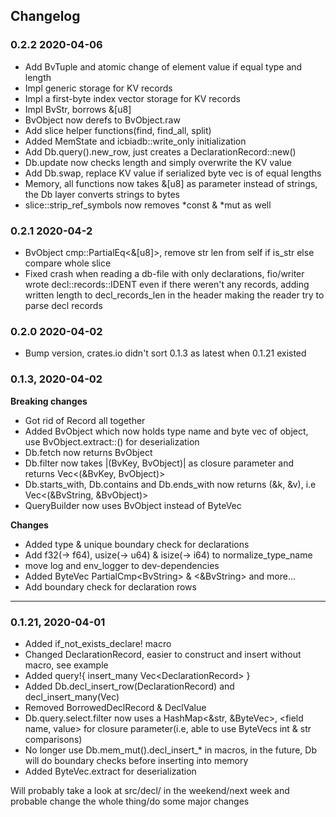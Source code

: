 ## Changelog


### 0.2.2 2020-04-06


* Add BvTuple and atomic change of element value if equal type and length 
* Impl generic storage for KV records 
* Impl a first-byte index vector storage for KV records
* Impl BvStr, borrows &[u8]
* BvObject now derefs to BvObject.raw
* Add slice helper functions(find, find_all, split)
* Added MemState and icbiadb::write_only initialization
* Add Db.query().new_row, just creates a DeclarationRecord::new()
* Db.update now checks length and simply overwrite the KV value
* Add Db.swap, replace KV value if serialized byte vec is of equal lengths
* Memory, all functions now takes &[u8] as parameter instead of strings, the Db layer converts strings to bytes
* slice::strip_ref_symbols now removes \*const & \*mut as well


### 0.2.1 2020-04-2


* BvObject cmp::PartialEq<&[u8]>, remove str len from self if is_str else compare whole slice
* Fixed crash when reading a db-file with only declarations, fio/writer wrote decl::records::IDENT even if there weren't any records, adding written length to decl_records_len in the header making the reader try to parse decl records


### 0.2.0 2020-04-02

* Bump version, crates.io didn't sort 0.1.3 as latest when 0.1.21 existed


### 0.1.3, 2020-04-02


**Breaking changes**

* Got rid of Record all together
* Added BvObject which now holds type name and byte vec of object, use BvObject.extract::<type>() for deserialization
* Db.fetch now returns BvObject
* Db.filter now takes |(BvKey, BvObject)| as closure parameter and returns Vec<(&BvKey, BvObject)>
* Db.starts_with, Db.contains and Db.ends_with now returns (&k, &v), i.e Vec<(&BvString, &BvObject)>
* QueryBuilder now uses BvObject instead of ByteVec


**Changes**

* Added type & unique boundary check for declarations
* Add f32(-> f64), usize(-> u64) & isize(-> i64) to normalize_type_name
* move log and env_logger to dev-dependencies
* Added ByteVec PartialCmp\<BvString\> & \<&BvString\> and more...
* Add boundary check for declaration rows


---


### 0.1.21, 2020-04-01


* Added if_not_exists_declare! macro
* Changed DeclarationRecord, easier to construct and insert without macro, see example
* Added query!{ insert_many Vec\<DeclarationRecord\> }
* Added Db.decl_insert_row(DeclarationRecord) and decl_insert_many(Vec<DeclarationRecord>)
* Removed BorrowedDeclRecord & DeclValue
* Db.query.select.filter now uses a HashMap<&str, &ByteVec>, <field name, value> for closure parameter(i.e, able to use ByteVecs int & str comparisons)
* No longer use Db.mem_mut().decl_insert_* in macros, in the future, Db will do boundary checks before inserting into memory
* Added ByteVec.extract for deserialization


Will probably take a look at src/decl/ in the weekend/next week and probable change the whole thing/do some major changes



